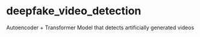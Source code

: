 # deepfake_video_detection
Autoencoder + Transformer Model that detects artificially generated videos
